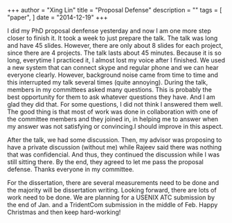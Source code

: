 +++
author = "Xing Lin"
title = "Proposal Defense"
description = ""
tags = [
    "paper",
]
date = "2014-12-19"
+++

I did my PhD proposal denfense yesterday and now I am one more step closer to finish it. 
It took a week to just prepare the talk. 
The talk was long and have 45 slides. However, there are only about 8 slides for each project,
since there are 4 projects. The talk lasts about 45 minutes.
Because it is so long, everytime I practiced it, I almost lost my voice after I finished.
We used a new system that can connect skype and regular phone and we can hear everyone clearly.
However, background noise came from time to time and this interrupted my talk several times (quite
annoying). 
During the talk, members in my committees asked many questions. 
This is probably the best opportunity for them to ask whatever questions they have. 
And I am glad they did that. For some questions, I did not think I answered them well. 
The good thing is that most of work was done in collaboration with one of the committee
members and they joined in, in helping me to answer when my answer was not satisfying or convincing.I should improve in this aspect. 

After the talk, we had some discussion. Then, my advisor was proposing to have a private 
discussion (without me) while Rajeev said there was nothing that was confidencial.
And thus, they continued the discussion while I was still sitting there. By the end, they agreed to 
let me pass the proposal defense. Thanks everyone in my committee. 

For the dissertation, there are several measurements need to be done and the majority will be
dissertation writing. Looking forward, there are lots of work need to be done. We are planning
for a USENIX ATC submission by the end of Jan. and a TridentCom submission in the middle
of Feb. Happy Christmas and then keep hard-working!
